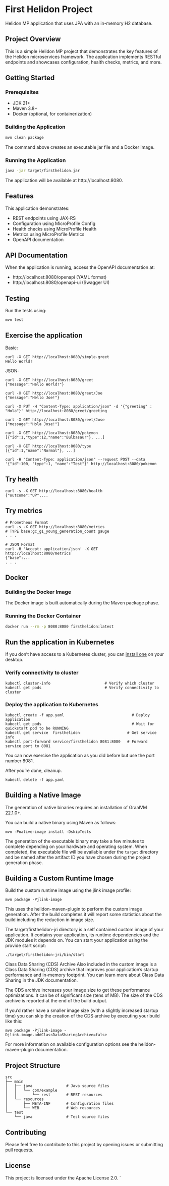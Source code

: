 # First Helidon Project

Helidon MP application that uses JPA with an in-memory H2 database.

## Project Overview

This is a simple Helidon MP project that demonstrates the key features of the Helidon microservices framework. The application implements RESTful endpoints and showcases configuration, health checks, metrics, and more.

## Getting Started

### Prerequisites
- JDK 21+
- Maven 3.8+
- Docker (optional, for containerization)

### Building the Application

```bash
mvn clean package
```

The command above creates an executable jar file and a Docker image.

### Running the Application

```bash
java -jar target/firsthelidon.jar
```

The application will be available at http://localhost:8080.

## Features

This application demonstrates:

- REST endpoints using JAX-RS
- Configuration using MicroProfile Config
- Health checks using MicroProfile Health
- Metrics using MicroProfile Metrics
- OpenAPI documentation

## API Documentation

When the application is running, access the OpenAPI documentation at:
- http://localhost:8080/openapi (YAML format)
- http://localhost:8080/openapi-ui (Swagger UI)

## Testing

Run the tests using:

```bash
mvn test
```

## Exercise the application

Basic:
```
curl -X GET http://localhost:8080/simple-greet
Hello World!
```

JSON:
```
curl -X GET http://localhost:8080/greet
{"message":"Hello World!"}

curl -X GET http://localhost:8080/greet/Joe
{"message":"Hello Joe!"}

curl -X PUT -H "Content-Type: application/json" -d '{"greeting" : "Hola"}' http://localhost:8080/greet/greeting

curl -X GET http://localhost:8080/greet/Jose
{"message":"Hola Jose!"}
```

```
curl -X GET http://localhost:8080/pokemon
[{"id":1,"type":12,"name":"Bulbasaur"}, ...]

curl -X GET http://localhost:8080/type
[{"id":1,"name":"Normal"}, ...]

curl -H "Content-Type: application/json" --request POST --data '{"id":100, "type":1, "name":"Test"}' http://localhost:8080/pokemon
```

## Try health

```
curl -s -X GET http://localhost:8080/health
{"outcome":"UP",...
```

## Try metrics

```
# Prometheus Format
curl -s -X GET http://localhost:8080/metrics
# TYPE base:gc_g1_young_generation_count gauge
. . .

# JSON Format
curl -H 'Accept: application/json' -X GET http://localhost:8080/metrics
{"base":...
. . .
```

## Docker

### Building the Docker Image

The Docker image is built automatically during the Maven package phase.

### Running the Docker Container

```bash
docker run --rm -p 8080:8080 firsthelidon:latest
```

## Run the application in Kubernetes

If you don’t have access to a Kubernetes cluster, you can [install one](https://helidon.io/docs/latest/#/about/kubernetes) on your desktop.

### Verify connectivity to cluster

```
kubectl cluster-info                        # Verify which cluster
kubectl get pods                            # Verify connectivity to cluster
```

### Deploy the application to Kubernetes

```
kubectl create -f app.yaml                              # Deploy application
kubectl get pods                                        # Wait for quickstart pod to be RUNNING
kubectl get service  firsthelidon                     # Get service info
kubectl port-forward service/firsthelidon 8081:8080   # Forward service port to 8081
```

You can now exercise the application as you did before but use the port number 8081.

After you’re done, cleanup.

```
kubectl delete -f app.yaml
```

## Building a Native Image

The generation of native binaries requires an installation of GraalVM 22.1.0+.

You can build a native binary using Maven as follows:

```
mvn -Pnative-image install -DskipTests
```

The generation of the executable binary may take a few minutes to complete depending on
your hardware and operating system. When completed, the executable file will be available
under the `target` directory and be named after the artifact ID you have chosen during the
project generation phase.

## Building a Custom Runtime Image

Build the custom runtime image using the jlink image profile:

```
mvn package -Pjlink-image
```

This uses the helidon-maven-plugin to perform the custom image generation.
After the build completes it will report some statistics about the build including the reduction in image size.

The target/firsthelidon-jri directory is a self contained custom image of your application. It contains your application,
its runtime dependencies and the JDK modules it depends on. You can start your application using the provide start script:

```
./target/firsthelidon-jri/bin/start
```

Class Data Sharing (CDS) Archive
Also included in the custom image is a Class Data Sharing (CDS) archive that improves your application’s startup
performance and in-memory footprint. You can learn more about Class Data Sharing in the JDK documentation.

The CDS archive increases your image size to get these performance optimizations. It can be of significant size (tens of MB).
The size of the CDS archive is reported at the end of the build output.

If you’d rather have a smaller image size (with a slightly increased startup time) you can skip the creation of the CDS
archive by executing your build like this:

```
mvn package -Pjlink-image -Djlink.image.addClassDataSharingArchive=false
```

For more information on available configuration options see the helidon-maven-plugin documentation.

## Project Structure

```
src
├── main
│   ├── java               # Java source files
│   │   └── com/example
│   │       └── rest       # REST resources
│   └── resources
│       ├── META-INF       # Configuration files
│       └── WEB            # Web resources
└── test
    └── java               # Test source files
```

## Contributing

Please feel free to contribute to this project by opening issues or submitting pull requests.

## License

This project is licensed under the Apache License 2.0.
`